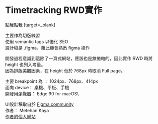 # Timetracking RWD實作

[點我點我](https://victor81528.github.io/timetracking/) [target=_blank]

主要作為切版練習\
使用 semantic tags 以優化 SEO\
設計稿是 .figma，藉此機會熟悉 figma 操作

開發過程意識到這除了一頁式網站，應該也是無捲軸的，因此實作 RWD 時將 height 也列入考量。\
因為排版美觀因素，在 height 低於 768px 時取消 Full page。


主要 breakpoint 為 ： 1024px、768px、414px\
面向 device： 桌機、平板、手機\
開發用瀏覽器： Edge 90 for macOS\


UI設計稿取自於 [Figma community](https://www.figma.com/community/file/876455506114947378/Time-Tracking-Landing-Page-Hero)\
作者： Metehan Kaya\
[作者的個人網站](https://www.metehankaya.com)
